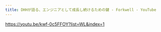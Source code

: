 ```yaml
---
title: DHHが語る、エンジニアとして成長し続けるための鍵 - Forkwell - YouTube
---
```


https://youtu.be/kwf-0c5FFOY?list=WL&index=1

